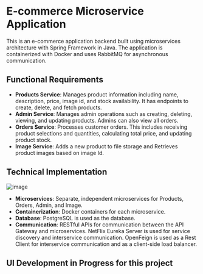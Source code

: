 # E-commerce Microservice Application

This is an e-commerce application backend built using microservices architecture with Spring Framework in Java. The application is containerized with Docker and uses RabbitMQ for asynchronous communication.

## Functional Requirements
- **Products Service**: Manages product information including name, description, price, image id, and stock availability. It has endpoints to create, delete, and fetch products.
- **Admin Service**: Manages admin operations such as creating, deleting, viewing, and updating products. Admins can also view all orders.
- **Orders Service**: Processes customer orders. This includes receiving product selections and quantities, calculating total price, and updating product stock.
- **Image Service**: Adds a new product to file storage and Retrieves product images based on image Id.

## Technical Implementation
![image](https://github.com/user-attachments/assets/fc291013-d2fd-4372-a9b2-b374e0b8f3a7)

- **Microservices**: Separate, independent microservices for Products, Orders, Admin, and Image.
- **Containerization**: Docker containers for each microservice.
- **Database**:  PostgreSQL is used as the database.
- **Communication**: RESTful APIs for communication between the API Gateway and microservices. NetFlix Eureka Server is used for service discovery and interservice communication. OpenFeign is used as a Rest Client for interservice communication and as a client-side load balancer.

##  UI Development in Progress for this project
